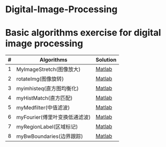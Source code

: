 # Digital-Image-Processing
Basic algorithms exercise for digital image processing
========

| # | Algorithms | Solution |
|---| ---------- | -------- |
|1|MyImageStretch(图像放大)| [Matlab](./ImageProcessing/MyImageStretch.md)|
|2|rotateImg(图像旋转)| [Matlab](./ImageProcessing/rotateImg.md)|
|3|myimhisteq(直方图均衡化)| [Matlab](./ImageProcessing/myimhisteq.md)|
|4|myHistMatch(直方匹配)| [Matlab](./ImageProcessing/myHistMatch.md)|
|5|myMedfilter(中值滤波)| [Matlab](./ImageProcessing/myMedfilter.md)|
|6|myFourier(傅里叶变换低通滤波)| [Matlab](./ImageProcessing/myFourier.md)|
|7|myRegionLabel(区域标记)| [Matlab](./ImageProcessing/myRegionLabel.md)|
|8|myBwBoundaries(边界跟踪)| [Matlab](./ImageProcessing/myBwBoundaries.md)|